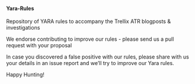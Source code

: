                                                                 
#### Yara-Rules ####

Repository of YARA rules to accompany the Trellix ATR blogposts & investigations

We endorse contributing to improve our rules - please send us a pull request with your proposal

In case you discovered a false positive with our rules, please share with us your details in an issue report and we’ll try to improve our Yara rules.

Happy Hunting!

